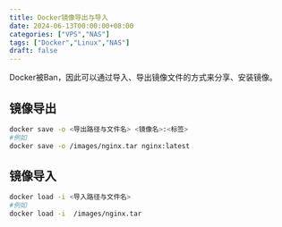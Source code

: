 ```yaml
---
title: Docker镜像导出与导入
date: 2024-06-13T00:00:00+08:00
categories: ["VPS","NAS"]
tags: ["Docker","Linux","NAS"]
draft: false
---
```


Docker被Ban，因此可以通过导入、导出镜像文件的方式来分享、安装镜像。

## 镜像导出
```bash
docker save -o <导出路径与文件名> <镜像名>:<标签>
#例如
docker save -o /images/nginx.tar nginx:latest
```

## 镜像导入
```bash
docker load -i <导入路径与文件名>
#例如
docker load -i  /images/nginx.tar
```
